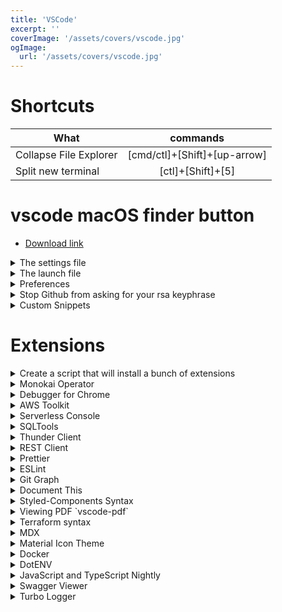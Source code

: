 ```yaml
---
title: 'VSCode'
excerpt: ''
coverImage: '/assets/covers/vscode.jpg'
ogImage:
  url: '/assets/covers/vscode.jpg'
---
```




# Shortcuts
| What                   |      commands                  |
|------------------------|:------------------------------:|
| Collapse File Explorer |  [cmd/ctl]+[Shift]+[up-arrow]  |
| Split new terminal     |  [ctl]+[Shift]+[5]             |


# vscode macOS finder button
- [Download link](https://github.com/hamxiaoz/open-folder-with-vs-code)






<details>
<summary>The settings file</summary>

# The settings file
- When you create this setting files in the `.vscode` directory you are adding setting for this local repo and not global vscode settings
- Here's an example of a `.vscode/settings.json` with eslint/prettier configurations
  ```json
  {
    // Set prettier to be the default formatter
    "editor.defaultFormatter": "esbenp.prettier-vscode",

    // Don't format any files by default
    "editor.formatOnSave": false,

    // Define the file types to do the autoformatting
    "[javascript]": {
      "editor.defaultFormatter": "esbenp.prettier-vscode",
      "editor.formatOnSave": true
    },
    "[javascriptreact]": {
      "editor.defaultFormatter": "esbenp.prettier-vscode",
      "editor.formatOnSave": true
    },
    "[typescript]": {
      "editor.defaultFormatter": "esbenp.prettier-vscode",
      "editor.formatOnSave": true
    },
    "[typescriptreact]": {
      "editor.defaultFormatter": "esbenp.prettier-vscode",
      "editor.formatOnSave": true
    },
    "[json]": {
      "editor.defaultFormatter": "esbenp.prettier-vscode",
      "editor.formatOnSave": true
    },
  }
  ```

</details>



<details>
<summary>The launch file</summary>

# The launch file
- The `.vscode/launch.json` file allows you to configure some things for debugging
  ```json
  {
    // Use IntelliSense to learn about possible attributes.
    // Hover to view descriptions of existing attributes.
    // For more information, visit: https://go.microsoft.com/fwlink/?linkid=830387
    "version": "0.2.0",
    "configurations": [
      {
        "type": "pwa-chrome",
        "request": "launch",
        "name": "Launch Chrome against localhost",
        "url": "http://localhost:3003",
        "webRoot": "${workspaceFolder}"
      }
    ]
  }
  ```
</details>





<details>
<summary>Preferences</summary>

# Preferences
- There are 2 places to setup your vscode preferences
  1. Global (Base for all of vscode)
  2. Local (project specific) which you setup in a `./vscode/settings.json`
- Basically you want to put all the settings for how you want vscode to look in the `Global` settings and project specific settings in the `Local` settings
- Global Settings example:
  ```json
  {
    "aws.samcli.location": "/usr/local/bin/sam",
    "breadcrumbs.enabled": true,
    "editor.cursorBlinking": "phase",
    "editor.detectIndentation": false,
    "editor.fontFamily": "Fira Code, Menlo, Monaco, 'Courier New', monospace, FuraMono Nerd Font",
    "editor.fontLigatures": true,
    "editor.formatOnSave": false,
    "editor.renderControlCharacters": true,
    "editor.suggestSelection": "first",
    "editor.tabSize": 2,
    "explorer.openEditors.visible": 0,
    "files.associations": {
      "*.tpl": "javascript",
      "*.tf": "terraform",
      "*.tfvars": "terraform",
      "*.tfstate": "json",
      "*.geojson": "json"
    },
    "git.autofetch": true,
    "git.enableSmartCommit": true,
    "gitlens.codeLens.includeSingleLineSymbols": true,
    "indentRainbow.colors": [
        "rgba(16,48,48,0.1)",
        "rgba(32,64,32,0.1)",
        "rgba(64,32,64,0.1)",
        "rgba(64,64,16,0.1)"
    ],
    "javascript.updateImportsOnFileMove.enabled": "always",
    "material-icon-theme.files.associations": {
        "*.ts": "typescript",
        "fileName.ts": "angular",
        "*.docker-compose.yml": "docker"
    },
    "material-icon-theme.folders.associations": {
        "firebase": "aws",
        "sample": "dist"
    },
    "material-icon-theme.languages.associations": {
        "json": "json",
        "languageId": "iconName"
    },
    "prettier.printWidth": 120,
    "terminal.integrated.rendererType": "dom",
    "terminal.integrated.shell.osx": "/bin/zsh",

    // Deprecated
    "terminal.integrated.shell.osx": "/bin/zsh",

    // New way
    "terminal.integrated.profiles.osx":{
        "bash": {
          "path": "bash",
          "args": [
            "-l"
          ],
          "icon": "terminal-bash"
        },
        "zsh": {
          "path": "zsh",
          "args": [
            "-l"
          ]
        },
        "fish": {
          "path": "fish",
          "args": [
            "-l"
          ]
        },
        "tmux": {
          "path": "tmux",
          "icon": "terminal-tmux"
        },
        "pwsh": {
          "path": "pwsh",
          "icon": "terminal-powershell"
        }
      },


    "timeline.excludeSources": [],
    "workbench.colorCustomizations": {},
    "workbench.colorTheme": "Monokai Operator Mono",
    "workbench.iconTheme": "material-icon-theme",
    "workbench.startupEditor": "newUntitledFile",
    "[javascript]": {
        "editor.defaultFormatter": "esbenp.prettier-vscode",
        "editor.formatOnSave": true
    },
    "[javascriptreact]": {
        "editor.defaultFormatter": "esbenp.prettier-vscode"
    },
    "[json]": {
        "editor.defaultFormatter": "esbenp.prettier-vscode"
    },
    "[markdown]": {
        "editor.formatOnSave": false
    },
    "[typescript]": {
        "editor.defaultFormatter": "esbenp.prettier-vscode"
    },
    "vsicons.dontShowNewVersionMessage": true,
    "editor.accessibilitySupport": "off",
    "advancedNewFile.exclude": {
      "node_modules": true,
      "node_modules_electron": true,
      "dev": true,
      "dist": true
    },
    "advancedNewFile.showInformationMessages": true,
    "advancedNewFile.convenienceOptions": ["last", "current", "root"]
  }
  ```
- Local Settings for a React App
  ```json
  {
    // Set prettier to be the default formatter
    "editor.defaultFormatter": "esbenp.prettier-vscode",

    // Don't format any files by default
    "editor.formatOnSave": false,

    // Define the file types to do the autoformatting
    "[javascript]": {
      "editor.defaultFormatter": "esbenp.prettier-vscode",
      "editor.formatOnSave": true
    },
    "[json]": {
      "editor.defaultFormatter": "esbenp.prettier-vscode",
      "editor.formatOnSave": true
    },
  }
  ```
</details>





<details>
<summary>Stop Github from asking for your rsa keyphrase</summary>

# Stop Github from asking for your rsa keyphrase
- Add your key to ssh-agent (storing the passphrase in MacOS Keychain!)
  ```
  $ ssh-add -K ~/.ssh/id_rsa
  ```
- If you are using a different rsa key 
  ```
  $ ssh-add -K ~/.ssh/id_rsa_other_key
  ```
</details>




<details>
<summary>Custom Snippets</summary>

# Snippets
- To create a new snippet run [cmd][shift][P] then type in `Snippets: Configure User Snippets`
- Create a new one, for global snippets they will be saved `~/Library/Application Support/Code/User/snippets/<SNIPPET_NAME>`
- [More info here](https://code.visualstudio.com/docs/editor/userdefinedsnippets)

## First Snippet
  ```json
  {
    "Print to console": {
      "scope": "javascript,typescript",
      "prefix": "log",
      "body": [
        "console.log('$1');",
        "$2"
      ],
      "description": "Log output to console"
    }
  }
  ```
- Now you can type in `log` followed by a [tab] and it will add `console.log();` with your cursor at inside the `()`
- The pieces
  - `prefix` => what you have to type 
  - `body` => what the snippet will add
  - `description` => 
- You can also add some `Tab Stops` to have the user tab to section of the body code


## Choices
- You can also provide a TabStop with dropdown options
  ```json
  {
    "log.me": {
      "prefix": "cl",
      "body": [
        "console.${2|log,table,dir|}($1)"
      ],
      "description": "Allow for the second tab option to pick what kind of console funtion you want"
    }
  }
  ```
- Now the first TabStop will be for what you want to type in, then the second will allow you to pick between `log|table|dir`

## Variables
- You can also take it a step future by using some [variables](https://code.visualstudio.com/docs/editor/userdefinedsnippets#_variables) to super power your snippet
- For example: `TM_SELECTED_TEXT`, `TM_CURRENT_LINE`, `TM_FILENAME`, `CLIPBOARD`, 
- `${TM_SELECTED_TEXT:default}.`

- Let add a new snippet called `better.log`
  ```json
  {
    "better.log": {
      "prefix": "ll",
      "body": [
        "console.log('🤖🤖', JSON.stringify(${TM_SELECTED_TEXT:${1}}, null, 1))"
      ],
      "description": "Custom console.log JSON snippet"
    }
  }
  ```

## Add keybinding 
- [cmd][shift][P], then type in `Preferences: Open Keyboard Shortcuts`, then [cmd][K] & [cmd][K]
  ```json
  [
    {
      "key": "ctrl+alt+l",
      "command": "commandId",
      "when": "editorTextFocus"
    }
  ]
  ```
- Now let's update the keybinding so that 
  ```json
  [
    {
      "key": "ctrl+alt+l",
      "command": "editor.action.insertSnippet",
      "when": "editorTextFocus",
      "args": {
        "name": "better.log"
      }
    }
  ]
  ```
- The above keybindings says: run this snippet `command`, with the name `better.log`, when we press [Control][Option][L]

</details>























# Extensions
<details>
<summary>Create a script that will install a bunch of extensions</summary>

```shell
# Set the vscode extension dir
code --extensions-dir ~/.vscode/extensions

# Install vscode extensions
code --install-extension henrynguyen5-vsc.vsc-nvm
code --install-extension dbaeumer.vscode-eslint
code --install-extension esbenp.prettier-vscode
```
</details>



<details>
<summary>Monokai Operator</summary>

- [extension link](https://marketplace.visualstudio.com/items?itemName=markfknight.monokai-operator-theme)
</details>




<details>
<summary>Debugger for Chrome</summary>

- This is now baked in VSCode
</details>



<details>
<summary>AWS Toolkit </summary>

- [extension link](https://marketplace.visualstudio.com/items?itemName=AmazonWebServices.aws-toolkit-vscode)
- This will connect to whatever account in your `~/.aws/credentials`
- If your credentials rotate, just run `gimme-aws-creds` and reopen this extension
- Really quick way to see your `S3 buckets`, `API Gateway`, `Lambda`
</details>



<details>
<summary>Serverless Console</summary>

- [extension link](https://marketplace.visualstudio.com/items?itemName=devAdvice.serverlessconsole)
</details>


<details>
<summary>SQLTools</summary>

- [extension](https://marketplace.visualstudio.com/items?itemName=mtxr.sqltools)
- You can connect to SQL Databases
- Can connect to MySQL, Postgres, SQLite, AWS Redshift, MariaDB, SQL Server
- You need to add the additional extensions
  - [sqltools-driver-sqlite](https://marketplace.visualstudio.com/items?itemName=mtxr.sqltools-driver-sqlite)
  - [sqltools sqlite connection docs](https://vscode-sqltools.mteixeira.dev/driver/sqlite)    
  - [sqlite tutorial](https://www.sqlitetutorial.net/)
  - [sqltools Postgres connection docs](https://vscode-sqltools.mteixeira.dev/driver/postgresql)
</details>



<details>
<summary>Thunder Client</summary>

- [extension link](https://marketplace.visualstudio.com/items?itemName=rangav.vscode-thunder-client)
- Basically a simpler version of Postman inside of VSCode
- You can create `Collections` & `ENV`
</details>



<details>
<summary>REST Client  </summary>

- [extension link](https://marketplace.visualstudio.com/items?itemName=humao.rest-client)
- Create a `*.http`|`*.rest` file 
- Use `###` to separate calls
  ```html
  POST https://example.com/comments HTTP/1.1
  content-type: application/json

  {
      "name": "sample",
      "time": "Wed, 21 Oct 2015 18:27:50 GMT"
  }
  ###

  GET https://api.spacexdata.com/v4/launches/latest HTTP/1.1
  Content-Type: application/json
  ```
  - Using variables
  ```html
  @token = xxx

  GET https://api.awesomeness.com HTTP/1.1
  Authorization: Bearer {{token}}
  Content-Type: application/json
  ```
- If you really want to get fancy you can create a `.env` file and add some environment variables in it

  ```shell
  # your .env file
  secrete="12345shhhhhhhh"
  ```

  ```html
  # your `.http` file
  @secrete = {{$dotenv secrete}}
  ```
</details>




<details>
<summary>Prettier</summary>

- [extension link](https://marketplace.visualstudio.com/items?itemName=esbenp.prettier-vscode)
- Update your `.vscode/settings.json`
  ```json
  {
    "editor.formatOnSave": false,
    "editor.detectIndentation": false,
    "editor.codeActionsOnSave": {
      "source.fixAll.eslint": true
    },

    // Prettier config file
    "prettier.configPath": ".prettierrc.toml", // or .prettierrc

    // Define the file types to do the autoformatting
    "[javascript]": {
      "editor.defaultFormatter": "esbenp.prettier-vscode",
      "editor.formatOnSave": true
    },
    "[json]": {
      "editor.defaultFormatter": "esbenp.prettier-vscode",
      "editor.formatOnSave": true
    },
    "[stylus]": {
      "editor.formatOnSave": true
    },
  }
  ```
</details>


<details>
<summary>ESLint</summary>

- [extension link](https://marketplace.visualstudio.com/items?itemName=dbaeumer.vscode-eslint)
</details>


<details>
<summary>Git Graph</summary>

- [Git Graph](https://marketplace.visualstudio.com/items?itemName=mhutchie.git-graph)
</details>


<details>
<summary>Document This</summary>

- [Document This](https://marketplace.visualstudio.com/items?itemName=oouo-diogo-perdigao.docthis)
</details>


<details>
<summary>Styled-Components Syntax</summary>

- [vscode-styled-components](https://marketplace.visualstudio.com/items?itemName=jpoissonnier.vscode-styled-components)
</details>


<details>
<summary>Viewing PDF `vscode-pdf`</summary>

- [extension link](https://marketplace.visualstudio.com/items?itemName=tomoki1207.pdf)
</details>


<details>
<summary>Terraform syntax</summary>

- [extension link](https://marketplace.visualstudio.com/items?itemName=4ops.terraform)
- Syntax highlighting, Basic syntax validation, & Snippets

</details>


<details>
<summary>MDX</summary>

- MDX support
- [extension link](https://marketplace.visualstudio.com/items?itemName=silvenon.mdx)
- Update your `.vscode/settings.json`
  ```json
  "files.associations": {
    "*.md": "mdx"
  },
  ```
</details>


<details>
<summary>Material Icon Theme</summary>

- [extension link](https://marketplace.visualstudio.com/items?itemName=PKief.material-icon-theme)
</details>

<details>
<summary>Docker</summary>

- [extension link](https://marketplace.visualstudio.com/items?itemName=ms-azuretools.vscode-docker)
</details>

<details>
<summary>DotENV</summary>

- [extension link](https://marketplace.visualstudio.com/items?itemName=mikestead.dotenv)
</details>


<details>
<summary>JavaScript and TypeScript Nightly</summary>

- [extension link](https://marketplace.visualstudio.com/items?itemName=ms-vscode.vscode-typescript-next)
</details>


<details>
<summary>Swagger Viewer</summary>

- [Swagger Viewer](https://marketplace.visualstudio.com/items?itemName=Arjun.swagger-viewer)
- Do a `[cmd][shift][p] > swagger`
</details>




<details>
<summary>Turbo Logger</summary>

- quickly add a console.log [control][option][L]
- Comment all console.log [shift][option][C]
- Uncomment all console.log [shift][option][U]
- Delete all console.log [shift][option][D]

</details>

